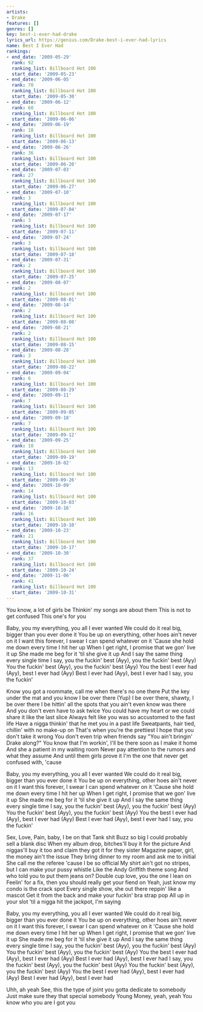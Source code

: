 ```yaml
---
artists:
- Drake
features: []
genres: []
key: best-i-ever-had-drake
lyrics_url: https://genius.com/Drake-best-i-ever-had-lyrics
name: Best I Ever Had
rankings:
- end_date: '2009-05-29'
  rank: 92
  ranking_list: Billboard Hot 100
  start_date: '2009-05-23'
- end_date: '2009-06-05'
  rank: 70
  ranking_list: Billboard Hot 100
  start_date: '2009-05-30'
- end_date: '2009-06-12'
  rank: 60
  ranking_list: Billboard Hot 100
  start_date: '2009-06-06'
- end_date: '2009-06-19'
  rank: 18
  ranking_list: Billboard Hot 100
  start_date: '2009-06-13'
- end_date: '2009-06-26'
  rank: 36
  ranking_list: Billboard Hot 100
  start_date: '2009-06-20'
- end_date: '2009-07-03'
  rank: 27
  ranking_list: Billboard Hot 100
  start_date: '2009-06-27'
- end_date: '2009-07-10'
  rank: 3
  ranking_list: Billboard Hot 100
  start_date: '2009-07-04'
- end_date: '2009-07-17'
  rank: 3
  ranking_list: Billboard Hot 100
  start_date: '2009-07-11'
- end_date: '2009-07-24'
  rank: 3
  ranking_list: Billboard Hot 100
  start_date: '2009-07-18'
- end_date: '2009-07-31'
  rank: 2
  ranking_list: Billboard Hot 100
  start_date: '2009-07-25'
- end_date: '2009-08-07'
  rank: 2
  ranking_list: Billboard Hot 100
  start_date: '2009-08-01'
- end_date: '2009-08-14'
  rank: 2
  ranking_list: Billboard Hot 100
  start_date: '2009-08-08'
- end_date: '2009-08-21'
  rank: 2
  ranking_list: Billboard Hot 100
  start_date: '2009-08-15'
- end_date: '2009-08-28'
  rank: 3
  ranking_list: Billboard Hot 100
  start_date: '2009-08-22'
- end_date: '2009-09-04'
  rank: 6
  ranking_list: Billboard Hot 100
  start_date: '2009-08-29'
- end_date: '2009-09-11'
  rank: 7
  ranking_list: Billboard Hot 100
  start_date: '2009-09-05'
- end_date: '2009-09-18'
  rank: 7
  ranking_list: Billboard Hot 100
  start_date: '2009-09-12'
- end_date: '2009-09-25'
  rank: 10
  ranking_list: Billboard Hot 100
  start_date: '2009-09-19'
- end_date: '2009-10-02'
  rank: 13
  ranking_list: Billboard Hot 100
  start_date: '2009-09-26'
- end_date: '2009-10-09'
  rank: 14
  ranking_list: Billboard Hot 100
  start_date: '2009-10-03'
- end_date: '2009-10-16'
  rank: 16
  ranking_list: Billboard Hot 100
  start_date: '2009-10-10'
- end_date: '2009-10-23'
  rank: 21
  ranking_list: Billboard Hot 100
  start_date: '2009-10-17'
- end_date: '2009-10-30'
  rank: 37
  ranking_list: Billboard Hot 100
  start_date: '2009-10-24'
- end_date: '2009-11-06'
  rank: 41
  ranking_list: Billboard Hot 100
  start_date: '2009-10-31'
---
```

You know, a lot of girls be
Thinkin' my songs are about them
This is not to get confused
This one's for you


Baby, you my everything, you all I ever wanted
We could do it real big, bigger than you ever done it
You be up on everything, other hoes ain't never on it
I want this forever, I swear I can spend whatever on it
'Cause she hold me down every time I hit her up
When I get right, I promise that we gon' live it up
She made me beg for it 'til she give it up
And I say the same thing every single time
I say, you the fuckin' best (Ayy), you the fuckin' best (Ayy)
You the fuckin' best (Ayy), you the fuckin' best (Ayy)
You the best I ever had (Ayy), best I ever had (Ayy)
Best I ever had (Ayy), best I ever had
I say, you the fuckin'


Know you got a roommate, call me when there's no one there
Put the key under the mat and you know I be over there (Yup)
I be over there, shawty, I be over there
I be hittin' all the spots that you ain't even know was there
And you don't even have to ask twice
You could have my heart or we could share it like the last slice
Always felt like you was so accustomed to the fast life
Have a nigga thinkin' that he met you in a past life
Sweatpants, hair tied, chillin' with no make-up on
That's when you're the prettiest
I hope that you don't take it wrong
You don't even trip when friends say
"You ain't bringin' Drake along?"
You know that I'm workin', I'll be there soon as I make it home
And she a patient in my waiting room
Never pay attention to the rumors and what they assume
And until them girls prove it
I'm the one that never get confused with, 'cause


Baby, you my everything, you all I ever wanted
We could do it real big, bigger than you ever done it
You be up on everything, other hoes ain't never on it
I want this forever, I swear I can spend whatever on it
'Cause she hold me down every time I hit her up
When I get right, I promise that we gon' live it up
She made me beg for it 'til she give it up
And I say the same thing every single time
I say, you the fuckin' best (Ayy), you the fuckin' best (Ayy)
You the fuckin' best (Ayy), you the fuckin' best (Ayy)
You the best I ever had (Ayy), best I ever had (Ayy)
Best I ever had (Ayy), best I ever had
I say, you the fuckin'


Sex, Love, Pain, baby, I be on that Tank shit
Buzz so big I could probably sell a blank disc
When my album drop, bitches'll buy it for the picture
And niggas'll buy it too and claim they got it for they sister
Magazine paper, girl, the money ain't the issue
They bring dinner to my room and ask me to initial
She call me the referee 'cause I be so official
My shirt ain't got no stripes, but I can make your pussy whistle
Like the Andy Griffith theme song
And who told you to put them jeans on?
Double cup love, you the one I lean on
Feelin' for a fix, then you should really get your fiend on
Yeah, just know my condo is the crack spot
Every single show, she out there reppin' like a mascot
Get it from the back and make your fuckin' bra strap pop
All up in your slot 'til a nigga hit the jackpot, I'm saying


Baby, you my everything, you all I ever wanted
We could do it real big, bigger than you ever done it
You be up on everything, other hoes ain't never on it
I want this forever, I swear I can spend whatever on it
'Cause she hold me down every time I hit her up
When I get right, I promise that we gon' live it up
She made me beg for it 'til she give it up
And I say the same thing every single time
I say, you the fuckin' best (Ayy), you the fuckin' best (Ayy)
You the fuckin' best (Ayy), you the fuckin' best (Ayy)
You the best I ever had (Ayy), best I ever had (Ayy)
Best I ever had (Ayy), best I ever had
I say, you the fuckin' best (Ayy), you the fuckin' best (Ayy)
You the fuckin' best (Ayy), you the fuckin' best (Ayy)
You the best I ever had (Ayy), best I ever had (Ayy)
Best I ever had (Ayy), best I ever had


Uhh, ah yeah
See, this the type of joint you gotta dedicate to somebody
Just make sure they that special somebody
Young Money, yeah, yeah
You know who you are
I got you
